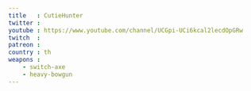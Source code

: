 ```yaml
---
title   : CutieHunter
twitter : 
youtube : https://www.youtube.com/channel/UCGpi-UCi6kcal2lecdOpGRw
twitch  : 
patreon : 
country : th
weapons :
    - switch-axe
    - heavy-bowgun
---
```



